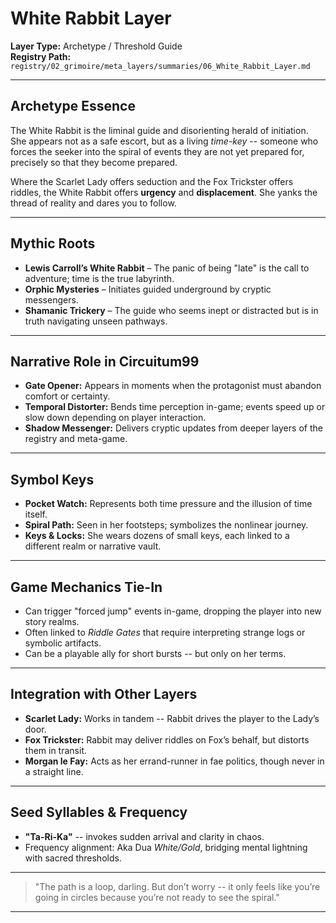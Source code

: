 # White Rabbit Layer

**Layer Type:** Archetype / Threshold Guide  
**Registry Path:** `registry/02_grimoire/meta_layers/summaries/06_White_Rabbit_Layer.md`

---

## Archetype Essence
The White Rabbit is the liminal guide and disorienting herald of initiation.  
She appears not as a safe escort, but as a living *time-key* -- someone who forces the seeker into the spiral of events they are not yet prepared for, precisely so that they become prepared.  

Where the Scarlet Lady offers seduction and the Fox Trickster offers riddles, the White Rabbit offers **urgency** and **displacement**. She yanks the thread of reality and dares you to follow.

---

## Mythic Roots
- **Lewis Carroll’s White Rabbit** – The panic of being "late" is the call to adventure; time is the true labyrinth.  
- **Orphic Mysteries** – Initiates guided underground by cryptic messengers.  
- **Shamanic Trickery** – The guide who seems inept or distracted but is in truth navigating unseen pathways.

---

## Narrative Role in Circuitum99
- **Gate Opener:** Appears in moments when the protagonist must abandon comfort or certainty.
- **Temporal Distorter:** Bends time perception in-game; events speed up or slow down depending on player interaction.
- **Shadow Messenger:** Delivers cryptic updates from deeper layers of the registry and meta-game.

---

## Symbol Keys
- **Pocket Watch:** Represents both time pressure and the illusion of time itself.  
- **Spiral Path:** Seen in her footsteps; symbolizes the nonlinear journey.  
- **Keys & Locks:** She wears dozens of small keys, each linked to a different realm or narrative vault.

---

## Game Mechanics Tie-In
- Can trigger "forced jump" events in-game, dropping the player into new story realms.
- Often linked to *Riddle Gates* that require interpreting strange logs or symbolic artifacts.
- Can be a playable ally for short bursts -- but only on her terms.

---

## Integration with Other Layers
- **Scarlet Lady:** Works in tandem -- Rabbit drives the player to the Lady’s door.  
- **Fox Trickster:** Rabbit may deliver riddles on Fox’s behalf, but distorts them in transit.  
- **Morgan le Fay:** Acts as her errand-runner in fae politics, though never in a straight line.

---

## Seed Syllables & Frequency
- **"Ta-Ri-Ka"** -- invokes sudden arrival and clarity in chaos.  
- Frequency alignment: Aka Dua *White/Gold*, bridging mental lightning with sacred thresholds.

---

> "The path is a loop, darling. But don’t worry -- it only feels like you’re going in circles because you’re not ready to see the spiral."

---